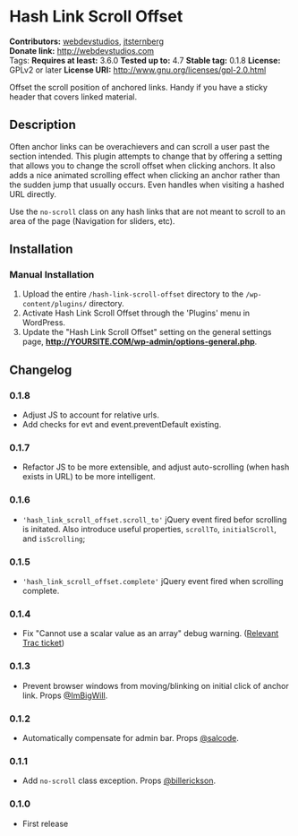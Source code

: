 # Hash Link Scroll Offset #
**Contributors:**      [webdevstudios](http://profiles.wordpress.org/webdevstudios/), [jtsternberg](http://profiles.wordpress.org/jtsternberg/)  
**Donate link:**       http://webdevstudios.com  
Tags:
**Requires at least:** 3.6.0
**Tested up to:**      4.7
**Stable tag:**        0.1.8
**License:**           GPLv2 or later
**License URI:**       http://www.gnu.org/licenses/gpl-2.0.html

Offset the scroll position of anchored links. Handy if you have a sticky header that covers linked material.

## Description ##

Often anchor links can be overachievers and can scroll a user past the section intended. This plugin attempts to change that by offering a setting that allows you to change the scroll offset when clicking anchors. It also adds a nice animated scrolling effect when clicking an anchor rather than the sudden jump that usually occurs. Even handles when visiting a hashed URL directly.

Use the `no-scroll` class on any hash links that are not meant to scroll to an area of the page (Navigation for sliders, etc).

## Installation ##

### Manual Installation ###

1. Upload the entire `/hash-link-scroll-offset` directory to the `/wp-content/plugins/` directory.
2. Activate Hash Link Scroll Offset through the 'Plugins' menu in WordPress.
3. Update the "Hash Link Scroll Offset" setting on the general settings page, **http://YOURSITE.COM/wp-admin/options-general.php**.

## Changelog ##

### 0.1.8
* Adjust JS to account for relative urls.
* Add checks for evt and event.preventDefault existing.

### 0.1.7
* Refactor JS to be more extensible, and adjust auto-scrolling (when hash exists in URL) to be more intelligent.

### 0.1.6
* `'hash_link_scroll_offset.scroll_to'` jQuery event fired befor scrolling is initated. Also introduce useful properties, `scrollTo`, `initialScroll`, and `isScrolling`;

### 0.1.5
* `'hash_link_scroll_offset.complete'` jQuery event fired when scrolling complete.

### 0.1.4
* Fix "Cannot use a scalar value as an array" debug warning. ([Relevant Trac ticket](https://core.trac.wordpress.org/ticket/29722#comment:8))

### 0.1.3
* Prevent browser windows from moving/blinking on initial click of anchor link. Props [@ImBigWill](https://github.com/WebDevStudios/Hash-Link-Scroll-Offset/pull/9).

### 0.1.2
* Automatically compensate for admin bar. Props [@salcode](https://github.com/WebDevStudios/Hash-Link-Scroll-Offset/pull/5).

### 0.1.1
* Add `no-scroll` class exception. Props [@billerickson](https://github.com/billerickson).

### 0.1.0
* First release
